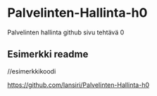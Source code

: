 # Palvelinten-Hallinta-h0

Palvelinten hallinta github sivu tehtävä 0

## Esimerkki readme

  <koodi> //esimerkkikoodi

https://github.com/lansiri/Palvelinten-Hallinta-h0
